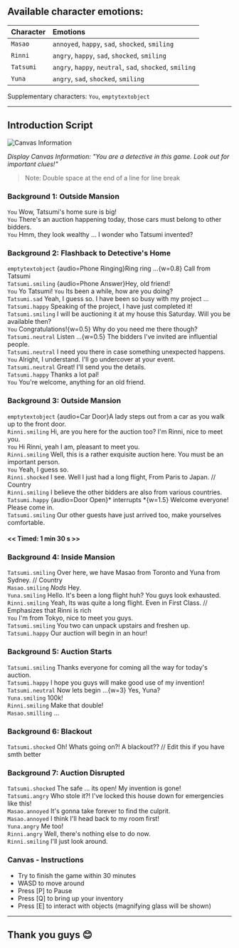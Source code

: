 ## Available character emotions:
| Character | Emotions |
| :-------- | :------- |
| ```Masao``` | ```annoyed```, ```happy```, ```sad```, ```shocked```, ```smiling``` |
| ```Rinni``` | ```angry```, ```happy```, ```sad```, ```shocked```, ```smiling``` |
| ```Tatsumi``` | ```angry```, ```happy```, ```neutral```, ```sad```, ```shocked```, ```smiling``` |
| ```Yuna``` | ```angry```, ```sad```, ```shocked```, ```smiling``` |

Supplementary characters: ```You```, ```emptytextobject```

---

## Introduction Script

![Canvas Information](https://github.com/leephilipx/visualnovel/blob/master/informationCanvas.png)

*Display Canvas Information: "You are a detective in this game. Look out for important clues!"*
> Note: Double space at the end of a line for line break

### Background 1: Outside Mansion
```You``` Wow, Tatsumi's home sure is big!  
```You``` There's an auction happening today, those cars must belong to other bidders.  
```You``` Hmm, they look wealthy ... I wonder who Tatsumi invented?

### Background 2: Flashback to Detective's Home
```emptytextobject``` {audio=Phone Ringing}Ring ring ...{w=0.8} Call from Tatsumi  
```Tatsumi.smiling``` {audio=Phone Answer}Hey, old friend!  
```You``` Yo Tatsumi!
```You``` Its been a while, how are you doing?  
```Tatsumi.sad``` Yeah, I guess so. I have been so busy with my project ...  
```Tatsumi.happy``` Speaking of the project, I have just completed it!  
```Tatsumi.smiling``` I will be auctioning it at my house this Saturday. Will you be available then?  
```You``` Congratulations!{w=0.5} Why do you need me there though?  
```Tatsumi.neutral``` Listen ...{w=0.5} The bidders I've invited are influential people.  
```Tatsumi.neutral``` I need you there in case something unexpected happens.  
```You``` Alright, I understand. I'll go undercover at your event.  
```Tatsumi.neutral``` Great! I'll send you the details.  
```Tatsumi.happy``` Thanks a lot pal!  
```You``` You're welcome, anything for an old friend.  

### Background 3: Outside Mansion
```emptytextobject``` {audio=Car Door}A lady steps out from a car as you walk up to the front door.  
```Rinni.smiling``` Hi, are you here for the auction too? I'm Rinni, nice to meet you.  
```You``` Hi Rinni, yeah I am, pleasant to meet you.  
```Rinni.smiling``` Well, this is a rather exquisite auction here. You must be an important person.  
```You``` Yeah, I guess so.  
```Rinni.shocked``` I see. Well I just had a long flight, From Paris to Japan. // Country  
```Rinni.smiling``` I believe the other bidders are also from various countries.  
```Tatsumi.happy``` {audio=Door Open}* interrupts *{w=1.5}  Welcome everyone! Please come in.  
```Tatsumi.smiling``` Our other guests have just arrived too, make yourselves comfortable.  

#### << Timed: 1 min 30 s >>

### Background 4: Inside Mansion
```Tatsumi.smiling``` Over here, we have Masao from Toronto and Yuna from Sydney. // Country  
```Masao.smiling```  *Nods* Hey.  
```Yuna.smiling```  Hello. It's been a long flight huh? You guys look exhausted.  
```Rinni.smiling``` Yeah, Its was quite a long flight. Even in First Class. // Emphasizes that Rinni is rich  
```You``` I'm from Tokyo, nice to meet you guys.  
```Tatsumi.smiling``` You two can unpack upstairs and freshen up.  
```Tatsumi.happy``` Our auction will begin in an hour!  

### Background 5: Auction Starts
```Tatsumi.smiling``` Thanks everyone for coming all the way for today's auction.  
```Tatsumi.happy``` I hope you guys will make good use of my invention!  
```Tatsumi.neutral``` Now lets begin ...{w=3} Yes, Yuna?  
```Yuna.smiling``` 100k!  
```Rinni.smiling``` Make that double!  
```Masao.smilling``` ...  

### Background 6: Blackout
```Tatsumi.shocked``` Oh! Whats going on?! A blackout?? // Edit this if you have smth better  

### Background 7: Auction Disrupted
```Tatsumi.shocked``` The safe ... its open! My invention is gone!  
```Tatsumi.angry``` Who stole it?! I've locked this house down for emergencies like this!   
```Masao.annoyed``` It's gonna take forever to find the culprit.  
```Masao.annoyed``` I think I'll head back to my room first!  
```Yuna.angry``` Me too!  
```Rinni.angry``` Well, there's nothing else to do now.  
```Rinni.smiling``` I'll just look around.  

### Canvas - Instructions
- Try to finish the game within 30 minutes
- WASD to move around
- Press [P] to Pause
- Press [Q] to bring up your inventory
- Press [E] to interact with objects (magnifying glass will be shown)

---

## Thank you guys 😊
